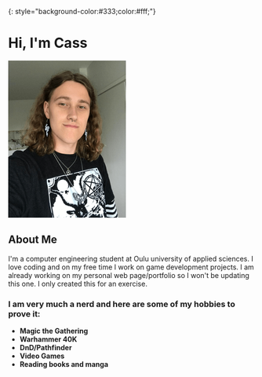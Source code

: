 {: style="background-color:#333;color:#fff;"}
# Hi, I'm Cass

![Pic of me](image_2023-10-14_162454125.png)
## About Me

I'm a computer engineering student at Oulu university of applied sciences. I love coding and on my free time I work on game development projects. I am already working on my personal web page/portfolio so I won't be updating this one. I only created this for an exercise.    

### I am very much a nerd and here are some of my hobbies to prove it:
* **Magic the Gathering**
* **Warhammer 40K**
* **DnD/Pathfinder**
* **Video Games**
* **Reading books and manga**
